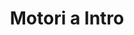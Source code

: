 ---
layout: entry
title: Motori a Intro
organization: RTR
usagedate: 2021-2022
language: rt
fulltitle: Motori a ... Trun Intro 
watermark: None
---